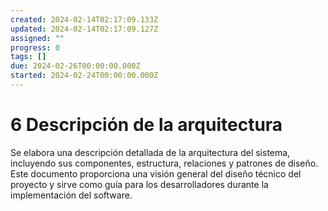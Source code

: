 ```yaml
---
created: 2024-02-14T02:17:09.133Z
updated: 2024-02-14T02:17:09.127Z
assigned: ""
progress: 0
tags: []
due: 2024-02-26T00:00:00.000Z
started: 2024-02-24T00:00:00.000Z
---
```


# 6 Descripción de la arquitectura

Se elabora una descripción detallada de la arquitectura del sistema, incluyendo sus componentes, estructura, relaciones y patrones de diseño. Este documento proporciona una visión general del diseño técnico del proyecto y sirve como guía para los desarrolladores durante la implementación del software.
